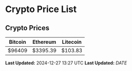 # Crypto Price List

## Crypto Prices
| Bitcoin | Ethereum | Litecoin |
| ------- | -------- | -------- |
| $96409 | $3395.39 | $103.83 |
**Last Updated:** 2024-12-27 13:27 UTC
**Last Updated:** $DATE$
